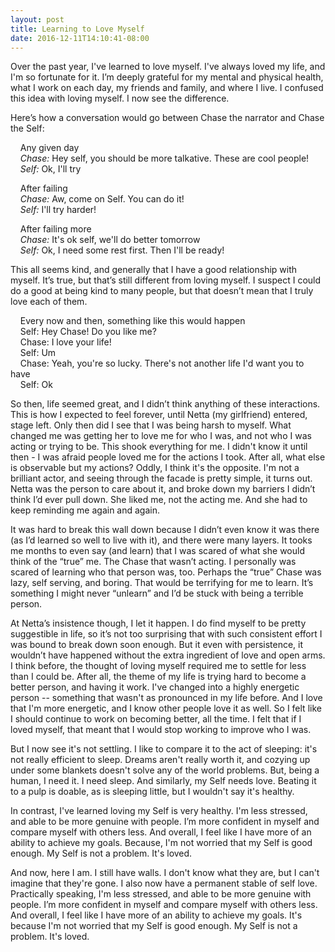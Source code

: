 ```yaml
---
layout: post
title: Learning to Love Myself
date: 2016-12-11T14:10:41-08:00
---
```


Over the past year, I've learned to love myself. I've always loved my life, and I'm so fortunate for it. I’m deeply grateful for my mental and physical health, what I work on each day, my friends and family, and where I live. I confused this idea with loving myself. I now see the difference.

Here’s how a conversation would go between Chase the narrator and Chase the Self:

&nbsp;&nbsp;&nbsp;&nbsp;<span class='quote-header'>Any given day</span>
<br>
&nbsp;&nbsp;&nbsp;&nbsp;*Chase:* Hey self, you should be more talkative. These are cool people!
<br>
&nbsp;&nbsp;&nbsp;&nbsp;*Self:* Ok, I'll try

&nbsp;&nbsp;&nbsp;&nbsp;<span class='quote-header'>After failing</span>
<br>
&nbsp;&nbsp;&nbsp;&nbsp;*Chase:* Aw, come on Self. You can do it!
<br>
&nbsp;&nbsp;&nbsp;&nbsp;*Self:* I'll try harder!

&nbsp;&nbsp;&nbsp;&nbsp;<span class='quote-header'>After failing more</span>
<br>
&nbsp;&nbsp;&nbsp;&nbsp;*Chase:* It's ok self, we'll do better tomorrow
<br>
&nbsp;&nbsp;&nbsp;&nbsp;*Self:* Ok, I need some rest first. Then I'll be ready!


This all seems kind, and generally that I have a good relationship with myself. It’s true, but that’s still different from loving myself. I suspect I could do a good at being kind to many people, but that doesn’t mean that I truly love each of them.


&nbsp;&nbsp;&nbsp;&nbsp;<span class='quote-header'>Every now and then, something like this would happen</span>
<br>
&nbsp;&nbsp;&nbsp;&nbsp;Self: Hey Chase! Do you like me?
<br>
&nbsp;&nbsp;&nbsp;&nbsp;Chase: I love your life!
<br>
&nbsp;&nbsp;&nbsp;&nbsp;Self: Um
<br>
&nbsp;&nbsp;&nbsp;&nbsp;Chase: Yeah, you're so lucky. There's not another life I'd want you to have
<br>
&nbsp;&nbsp;&nbsp;&nbsp;Self: Ok


So then, life seemed great, and I didn’t think anything of these interactions. This is how I expected to feel forever, until Netta (my girlfriend) entered, stage left. Only then did I see that I was being harsh to myself. What changed me was getting her to love me for who I was, and not who I was acting or trying to be. This shook everything for me. I didn't know it until then - I was afraid people loved me for the actions I took. After all, what else is observable but my actions? Oddly, I think it's the opposite. I'm not a brilliant actor, and seeing through the facade is pretty simple, it turns out. Netta was the person to care about it, and broke down my barriers I didn’t think I’d ever pull down. She liked me, not the acting me. And she had to keep reminding me again and again.


It was hard to break this wall down because I didn’t even know it was there (as I’d learned so well to live with it), and there were many layers. It tooks me months to even say (and learn) that I was scared of what she would think of the “true” me. The Chase that wasn’t acting. I personally was scared of learning who that person was, too. Perhaps the “true” Chase was lazy, self serving, and boring. That would be terrifying for me to learn. It’s something I might never “unlearn” and I’d be stuck with being a terrible person.


At Netta’s insistence though, I let it happen. I do find myself to be pretty suggestible in life, so it’s not too surprising that with such consistent effort I was bound to break down soon enough. But it even with persistence, it wouldn’t have happened without the extra ingredient of love and open arms. I think before, the thought of loving myself required me to settle for less than I could be. After all, the theme of my life is trying hard to become a better person, and having it work. I've changed into a highly energetic person -- something that wasn't as pronounced in my life before. And I love that I'm more energetic, and I know other people love it as well. So I felt like I should continue to work on becoming better, all the time. I felt that if I loved myself, that meant that I would stop working to improve who I was.


But I now see it's not settling. I like to compare it to the act of sleeping: it's not really efficient to sleep. Dreams aren't really worth it, and cozying up under some blankets doesn't solve any of the world problems. But, being a human, I need it. I need sleep. And similarly, my Self needs love. Beating it to a pulp is doable, as is sleeping little, but I wouldn't say it's healthy.


In contrast, I've learned loving my Self is very healthy. I'm less stressed, and able to be more genuine with people. I’m more confident in myself and compare myself with others less. And overall, I feel like I have more of an ability to achieve my goals. Because, I'm not worried that my Self is good enough. My Self is not a problem. It's loved.


And now, here I am. I still have walls. I don't know what they are, but I can't imagine that they're gone. I also now have a permanent stable of self love. Practically speaking, I'm less stressed, and able to be more genuine with people. I’m more confident in myself and compare myself with others less. And overall, I feel like I have more of an ability to achieve my goals. It's because I'm not worried that my Self is good enough. My Self is not a problem. It's loved.
